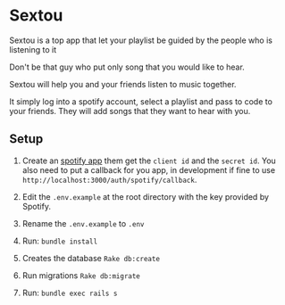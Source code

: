 # Sextou


Sextou is a top app that let your playlist be guided by the people who is listening to it


Don't be that guy who put only song that you would like to hear.

Sextou will help you and your friends listen to music together.

It simply log into a spotify account, select a playlist and pass to code to your friends. They will add songs that they want to hear with you.


## Setup

1. Create an [spotify app](https://developer.spotify.com/my-applications/#!/applications/create) them get the `client id` and the `secret id`. You also need to put a callback for you app, in development if fine to use `http://localhost:3000/auth/spotify/callback`.

2. Edit the `.env.example` at the root directory with the key provided by Spotify.

3. Rename the `.env.example` to `.env`

4. Run: `bundle install`

5. Creates the database `Rake db:create`

6. Run migrations `Rake db:migrate`

5. Run: `bundle exec rails s`
